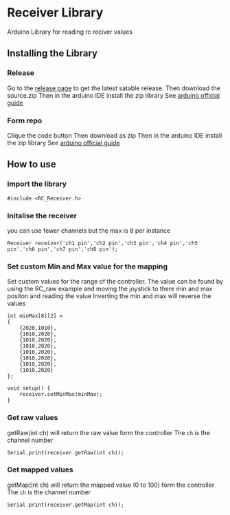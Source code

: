 
# Receiver Library
 Arduino Library for reading rc reciver values

## Installing the Library
### Release 
Go to the [release page](https://github.com/Nilon123456789/Receiver/releases) to get the latest satable release. 
Then download the source.zip 
Then in the arduino IDE install the zip library
See [arduino official guide](https://www.arduino.cc/en/guide/libraries)
### Form repo
Clique the code button
Then download as zip
Then in the arduino IDE install the zip library
See [arduino official guide](https://www.arduino.cc/en/guide/libraries)

## How to use
### Import the library 
```arduino
#include <RC_Receiver.h>
```

### Initalise the receiver
you can use fewer channels but the max is 8 per instance
```arduino
Receiver receiver('ch1 pin','ch2 pin','ch3 pin','ch4 pin','ch5 pin','ch6 pin','ch7 pin','ch8 pin');
````

### Set custom Min and Max value for the mapping
Set custom values for the range of the controller.
The value can be found by using the RC_raw example and moving the joystick to there min and max positon and reading the value
Inverting the min and max will reverse the values 
```arduino
int minMax[8][2] = 
{
	{2020,1010}, 
	{1010,2020}, 
	{1010,2020}, 
	{1010,2020}, 
	{1010,2020}, 
	{1010,2020}, 
	{1010,2020}, 
	{1010,2020}
};

void setup() {
	receiver.setMinMax(minMax);
}

```

### Get raw values
getRaw(int ch) will return the raw value form the controller
The `ch` is the channel number
```arduino
Serial.print(receiver.getRaw(int ch));
```

### Get mapped values
getMap(int ch) will return the mapped value (0 to 100) form the controller
The `ch` is the channel number
```arduino
Serial.print(receiver.getMap(int ch));
```
